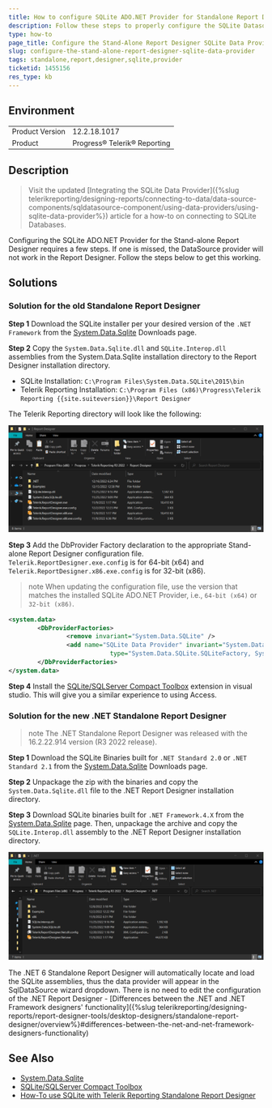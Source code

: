 ```yaml
---
title: How to configure SQLite ADO.NET Provider for Standalone Report Designer
description: Follow these steps to properly configure the SQLite Datasource provider in the Telerik Reporting Stand-alone Report Designer.
type: how-to
page_title: Configure the Stand-Alone Report Designer SQLite Data Provider
slug: configure-the-stand-alone-report-designer-sqlite-data-provider
tags: standalone,report,designer,sqlite,provider
ticketid: 1455156
res_type: kb
---
```


## Environment

<table>
	<tbody>
		<tr>
			<td>Product Version</td>
			<td>12.2.18.1017</td>
		</tr>
		<tr>
			<td>Product</td>
			<td>Progress® Telerik® Reporting</td>
		</tr>
	</tbody>
</table>

## Description

> Visit the updated [Integrating the SQLite Data Provider]({%slug telerikreporting/designing-reports/connecting-to-data/data-source-components/sqldatasource-component/using-data-providers/using-sqlite-data-provider%}) article for a how-to on connecting to SQLite Databases.

Configuring the SQLite ADO.NET Provider for the Stand-alone Report Designer requires a few steps. If one is missed, the DataSource provider will not work in the Report Designer. Follow the steps below to get this working.

## Solutions

### Solution for the old Standalone Report Designer

**Step 1** Download the SQLite installer per your desired version of the `.NET Framework` from the [System.Data.Sqlite](http://system.data.sqlite.org/index.html/doc/trunk/www/downloads.wiki) Downloads page.

**Step 2** Copy the `System.Data.Sqlite.dll` and `SQLite.Interop.dll` assemblies from the System.Data.Sqlite installation directory to the Report Designer installation directory.

- SQLite Installation: `C:\Program Files\System.Data.SQLite\2015\bin`
- Telerik Reporting Installation: `C:\Program Files (x86)\Progress\Telerik Reporting {{site.suiteversion}}\Report Designer`

The Telerik Reporting directory will look like the following:

![sqlite install folder](resources/sqlite_install.png)

**Step 3** Add the DbProvider Factory declaration to the appropriate Stand-alone Report Designer configuration file. `Telerik.ReportDesigner.exe.config` is for 64-bit (x64) and `Telerik.ReportDesigner.x86.exe.config` is for 32-bit (x86).

>note When updating the configuration file, use the version that matches the installed SQLite ADO.NET Provider, i.e., `64-bit (x64)` or `32-bit (x86)`.

````XML
<system.data>
		<DbProviderFactories>
				<remove invariant="System.Data.SQLite" />
				<add name="SQLite Data Provider" invariant="System.Data.SQLite" description=".NET Framework Data Provider for SQLite"
							type="System.Data.SQLite.SQLiteFactory, System.Data.SQLite, Version=1.0.117.0, Culture=neutral, PublicKeyToken=db937bc2d44ff139" />
		</DbProviderFactories>
</system.data>
````

**Step 4** Install the [SQLite/SQLServer Compact Toolbox](https://marketplace.visualstudio.com/items?itemName=ErikEJ.SQLServerCompactSQLiteToolbox) extension in visual studio. This will give you a similar experience to using Access.

### Solution for the new .NET Standalone Report Designer

>note The .NET Standalone Report Designer was released with the 16.2.22.914 version (R3 2022 release).

**Step 1** Download the SQLite Binaries built for `.NET Standard 2.0` or `.NET Standard 2.1` from the [System.Data.Sqlite](http://system.data.sqlite.org/index.html/doc/trunk/www/downloads.wiki) Downloads page.

**Step 2** Unpackage the zip with the binaries and copy the `System.Data.Sqlite.dll` file to the .NET Report Designer installation directory.

**Step 3** Download SQLite binaries built for `.NET Framework.4.X` from the [System.Data.Sqlite](http://system.data.sqlite.org/index.html/doc/trunk/www/downloads.wiki) page. Then, unpackage the archive and copy the `SQLite.Interop.dll` assembly to the .NET Report Designer installation directory.
 
![sqlite net designer install folder](resources/sqlite_net_designer_install.png)

The .NET 6 Standalone Report Designer will automatically locate and load the SQLite assemblies, thus the data provider will appear in the SqlDataSource wizard dropdown. There is no need to edit the configuration of the .NET Report Designer - [Differences between the .NET and .NET Framework designers' functionality]({%slug telerikreporting/designing-reports/report-designer-tools/desktop-designers/standalone-report-designer/overview%}#differences-between-the-net-and-net-framework-designers-functionality)

## See Also

* [System.Data.Sqlite](http://system.data.sqlite.org/index.html/doc/trunk/www/downloads.wiki)
* [SQLite/SQLServer Compact Toolbox](https://marketplace.visualstudio.com/items?itemName=ErikEJ.SQLServerCompactSQLiteToolbox)
* [How-To use SQLite with Telerik Reporting Standalone Report Designer](https://telerikhelper.net/2016/12/29/how-to-use-sqlite-with-telerik-reporting-standalone-report-designer/)
